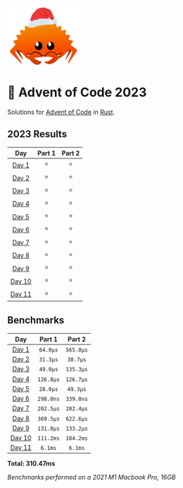 <img src="./.assets/christmas_ferris.png" width="164">

# 🎄 Advent of Code 2023

Solutions for [Advent of Code](https://adventofcode.com/) in [Rust](https://www.rust-lang.org/).

<!--- advent_readme_stars table --->
## 2023 Results

| Day | Part 1 | Part 2 |
| :---: | :---: | :---: |
| [Day 1](https://adventofcode.com/2023/day/1) | ⭐ | ⭐ |
| [Day 2](https://adventofcode.com/2023/day/2) | ⭐ | ⭐ |
| [Day 3](https://adventofcode.com/2023/day/3) | ⭐ | ⭐ |
| [Day 4](https://adventofcode.com/2023/day/4) | ⭐ | ⭐ |
| [Day 5](https://adventofcode.com/2023/day/5) | ⭐ | ⭐ |
| [Day 6](https://adventofcode.com/2023/day/6) | ⭐ | ⭐ |
| [Day 7](https://adventofcode.com/2023/day/7) | ⭐ | ⭐ |
| [Day 8](https://adventofcode.com/2023/day/8) | ⭐ | ⭐ |
| [Day 9](https://adventofcode.com/2023/day/9) | ⭐ | ⭐ |
| [Day 10](https://adventofcode.com/2023/day/10) | ⭐ | ⭐ |
| [Day 11](https://adventofcode.com/2023/day/11) | ⭐ | ⭐ |
<!--- advent_readme_stars table --->

<!--- benchmarking table --->
## Benchmarks

| Day | Part 1 | Part 2 |
| :---: | :---: | :---:  |
| [Day 1](./src/bin/01.rs) | `64.0µs` | `565.8µs` |
| [Day 2](./src/bin/02.rs) | `31.3µs` | `30.7µs` |
| [Day 3](./src/bin/03.rs) | `49.0µs` | `135.3µs` |
| [Day 4](./src/bin/04.rs) | `126.8µs` | `126.7µs` |
| [Day 5](./src/bin/05.rs) | `28.0µs` | `49.3µs` |
| [Day 6](./src/bin/06.rs) | `298.0ns` | `339.0ns` |
| [Day 7](./src/bin/07.rs) | `202.5µs` | `202.4µs` |
| [Day 8](./src/bin/08.rs) | `369.5µs` | `622.6µs` |
| [Day 9](./src/bin/09.rs) | `131.0µs` | `133.2µs` |
| [Day 10](./src/bin/10.rs) | `111.2ms` | `184.2ms` |
| [Day 11](./src/bin/11.rs) | `6.1ms` | `6.1ms` |

**Total: 310.47ms**
<!--- benchmarking table --->
*Benchmarks performed on a 2021 M1 Macbook Pro, 16GB*
